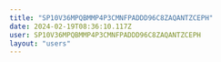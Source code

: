 ```yaml
---
title: "SP10V36MPQBMMP4P3CMNFPADDD96C8ZAQANTZCEPH"
date: 2024-02-19T08:36:10.117Z
user: SP10V36MPQBMMP4P3CMNFPADDD96C8ZAQANTZCEPH
layout: "users"
---
```

    
